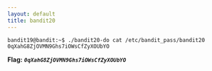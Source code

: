 ```yaml
---
layout: default
title: bandit20
---
```




```
bandit19@bandit:~$ ./bandit20-do cat /etc/bandit_pass/bandit20
0qXahG8ZjOVMN9Ghs7iOWsCfZyXOUbYO
```

**Flag:** ***`0qXahG8ZjOVMN9Ghs7iOWsCfZyXOUbYO`*** 

